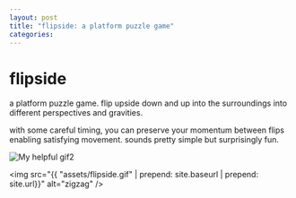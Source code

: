 ```yaml
---
layout: post
title: "flipside: a platform puzzle game"
categories:
---
```


# flipside
a platform puzzle game. flip upside down and up into the surroundings into different perspectives and gravities. 

with some careful timing, you can preserve your momentum between flips enabling satisfying movement. sounds pretty simple but surprisingly fun. 

![My helpful gif2](/assets/flipside.gif)

<img src="{{ "assets/flipside.gif" | prepend: site.baseurl | prepend: site.url}}" alt="zigzag" />

